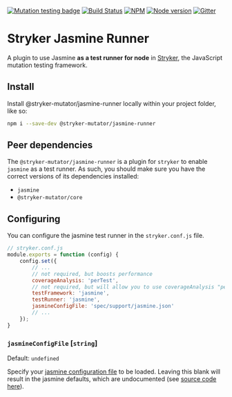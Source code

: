 [![Mutation testing badge](https://img.shields.io/endpoint?style=flat&url=https%3A%2F%2Fbadge-api.stryker-mutator.io%2Fgithub.com%2Fstryker-mutator%2Fstryker%2Fmaster%3Fmodule%3Djasmine-runner)](https://dashboard.stryker-mutator.io/reports/github.com/stryker-mutator/stryker/chore/run-stryker-in-ci?module=jasmine-runner)
[![Build Status](https://github.com/stryker-mutator/stryker/workflows/CI/badge.svg)](https://github.com/stryker-mutator/stryker/actions?query=workflow%3ACI+branch%3Amaster)
[![NPM](https://img.shields.io/npm/dm/@stryker-mutator/jasmine-runner.svg)](https://www.npmjs.com/package/@stryker-mutator/jasmine-runner)
[![Node version](https://img.shields.io/node/v/@stryker-mutator/jasmine-runner.svg)](https://img.shields.io/node/v/@stryker-mutator/jasmine-runner.svg)
[![Gitter](https://badges.gitter.im/stryker-mutator/stryker.svg)](https://gitter.im/stryker-mutator/stryker?utm_source=badge&utm_medium=badge&utm_campaign=pr-badge)

# Stryker Jasmine Runner

A plugin to use Jasmine **as a test runner for node** in [Stryker](https://stryker-mutator.io), the JavaScript mutation testing framework.

## Install

Install @stryker-mutator/jasmine-runner locally within your project folder, like so:

```bash
npm i --save-dev @stryker-mutator/jasmine-runner
```

## Peer dependencies

The `@stryker-mutator/jasmine-runner` is a plugin for `stryker` to enable `jasmine` as a test runner.
As such, you should make sure you have the correct versions of its dependencies installed:

* `jasmine`
* `@stryker-mutator/core`

## Configuring

You can configure the jasmine test runner in the `stryker.conf.js` file.

```javascript
// stryker.conf.js
module.exports = function (config) {
    config.set({
        // ...
        // not required, but boosts performance
        coverageAnalysis: 'perTest',
        // not required, but will allow you to use coverageAnalysis "perTest". Note: This requires `stryker-jasmine` to also be installed.
        testFramework: 'jasmine',
        testRunner: 'jasmine',
        jasmineConfigFile: 'spec/support/jasmine.json'
        // ...
    });
}
```

### `jasmineConfigFile` [`string`]

Default: `undefined`

Specify your [jasmine configuration file](https://jasmine.github.io/setup/nodejs.html#configuration) to be loaded.
Leaving this blank will result in the jasmine defaults, which are undocumented (see [source code here](https://github.com/jasmine/jasmine-npm/blob/master/lib/jasmine.js#L10-L38)).
